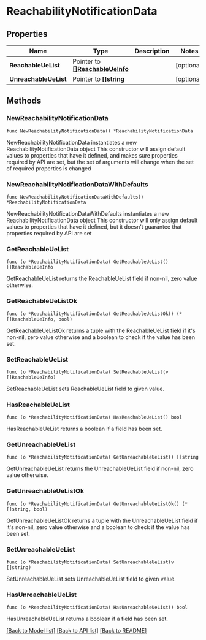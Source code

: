 # ReachabilityNotificationData

## Properties

Name | Type | Description | Notes
------------ | ------------- | ------------- | -------------
**ReachableUeList** | Pointer to [**[]ReachableUeInfo**](ReachableUeInfo.md) |  | [optional] 
**UnreachableUeList** | Pointer to **[]string** |  | [optional] 

## Methods

### NewReachabilityNotificationData

`func NewReachabilityNotificationData() *ReachabilityNotificationData`

NewReachabilityNotificationData instantiates a new ReachabilityNotificationData object
This constructor will assign default values to properties that have it defined,
and makes sure properties required by API are set, but the set of arguments
will change when the set of required properties is changed

### NewReachabilityNotificationDataWithDefaults

`func NewReachabilityNotificationDataWithDefaults() *ReachabilityNotificationData`

NewReachabilityNotificationDataWithDefaults instantiates a new ReachabilityNotificationData object
This constructor will only assign default values to properties that have it defined,
but it doesn't guarantee that properties required by API are set

### GetReachableUeList

`func (o *ReachabilityNotificationData) GetReachableUeList() []ReachableUeInfo`

GetReachableUeList returns the ReachableUeList field if non-nil, zero value otherwise.

### GetReachableUeListOk

`func (o *ReachabilityNotificationData) GetReachableUeListOk() (*[]ReachableUeInfo, bool)`

GetReachableUeListOk returns a tuple with the ReachableUeList field if it's non-nil, zero value otherwise
and a boolean to check if the value has been set.

### SetReachableUeList

`func (o *ReachabilityNotificationData) SetReachableUeList(v []ReachableUeInfo)`

SetReachableUeList sets ReachableUeList field to given value.

### HasReachableUeList

`func (o *ReachabilityNotificationData) HasReachableUeList() bool`

HasReachableUeList returns a boolean if a field has been set.

### GetUnreachableUeList

`func (o *ReachabilityNotificationData) GetUnreachableUeList() []string`

GetUnreachableUeList returns the UnreachableUeList field if non-nil, zero value otherwise.

### GetUnreachableUeListOk

`func (o *ReachabilityNotificationData) GetUnreachableUeListOk() (*[]string, bool)`

GetUnreachableUeListOk returns a tuple with the UnreachableUeList field if it's non-nil, zero value otherwise
and a boolean to check if the value has been set.

### SetUnreachableUeList

`func (o *ReachabilityNotificationData) SetUnreachableUeList(v []string)`

SetUnreachableUeList sets UnreachableUeList field to given value.

### HasUnreachableUeList

`func (o *ReachabilityNotificationData) HasUnreachableUeList() bool`

HasUnreachableUeList returns a boolean if a field has been set.


[[Back to Model list]](../README.md#documentation-for-models) [[Back to API list]](../README.md#documentation-for-api-endpoints) [[Back to README]](../README.md)


